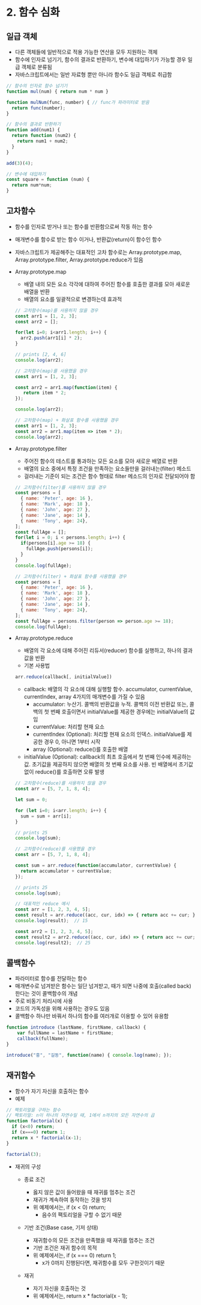 # 2. 함수 심화

## 일급 객체
- 다른 객체들에 일반적으로 적용 가능한 연산을 모두 지원하는 객체
- 함수에 인자로 넘기기, 함수의 결과로 반환하기, 변수에 대입하기가 가능할 경우 일급 객체로 분류됨
- 자바스크립트에서는 일반 자료형 뿐만 아니라 함수도 일급 객체로 취급함

```javascript
// 함수의 인자로 함수 넘기기
function mul(num) { return num * num }

function mulNum(func, number) { // func가 파라미터로 받음
  return func(number);
}

// 함수의 결과로 반환하기
function add(num1) {
  return function (num2) {
    return num1 + num2;
  }
}

add(3)(4);

// 변수에 대입하기
const square = function (num) {
  return num*num;
}
```

## 고차함수
- 함수를 인자로 받거나 또는 함수를 반환함으로써 작동 하는 함수
- 매개변수를 함수로 받는 함수 이거나, 반환값(return)이 함수인 함수
- 자바스크립트가 제공해주는 대표적인 고차 함수로는 Array.prototype.map, Array.prototype.filter, Array.prototype.reduce가 있음
- Array.prototype.map
   - 배열 내의 모든 요소 각각에 대하여 주어진 함수를 호출한 결과를 모아 새로운 배열을 반환
   - 배열의 요소를 일괄적으로 변경하는데 효과적
   ```javascript
   // 고차함수(map)를 사용하지 않을 경우
   const arr1 = [1, 2, 3];
   const arr2 = [];

   for(let i=0; i<arr1.length; i++) {
     arr2.push(arr1[i] * 2);
   }

   // prints [2, 4, 6]
   console.log(arr2);
   ```
   ```javascript
   // 고차함수(map)를 사용했을 경우
   const arr1 = [1, 2, 3];

   const arr2 = arr1.map(function(item) {
      return item * 2;
   });

   console.log(arr2);
   ```
   ```javascript
   // 고차함수(map) + 화살표 함수를 사용했을 경우
   const arr1 = [1, 2, 3];
   const arr2 = arr1.map(item => item * 2);
   console.log(arr2);
   ```

- Array.prototype.filter
   - 주어진 함수의 테스트를 통과하는 모든 요소를 모아 새로운 배열로 반환
   - 배열의 요소 중에서 특정 조건을 만족하는 요소들만을 걸러내는(filter) 메소드
   - 걸러내는 기준이 되는 조건은 함수 형태로 filter 메소드의 인자로 전달되어야 함
   ```javascript
   // 고차함수(filter)를 사용하지 않을 경우
   const persons = [
     { name: 'Peter', age: 16 },
     { name: 'Mark', age: 18 },
     { name: 'John', age: 27 },
     { name: 'Jane', age: 14 },
     { name: 'Tony', age: 24},
   ];
   const fullAge = [];
   for(let i = 0; i < persons.length; i++) {
     if(persons[i].age >= 18) {
       fullAge.push(persons[i]);
     }
   }
   console.log(fullAge);

   ```
   ```javascript
   // 고차함수(filter) + 화살표 함수를 사용했을 경우
   const persons = [
     { name: 'Peter', age: 16 },
     { name: 'Mark', age: 18 },
     { name: 'John', age: 27 },
     { name: 'Jane', age: 14 },
     { name: 'Tony', age: 24},
   ];
   const fullAge = persons.filter(person => person.age >= 18);
   console.log(fullAge);
   ```
   
- Array.prototype.reduce
   - 배열의 각 요소에 대해 주어진 리듀서(reducer) 함수를 실행하고, 하나의 결과값을 반환
   - 기본 사용법
   ```javascript
   arr.reduce(callback[, initialValue])
   ```
   - callback: 배열의 각 요소에 대해 실행할 함수. accumulator, currentValue, currentIndex, array 4가지의 매개변수를 가질 수 있음
      - accumulator: 누산기. 콜백의 반환값을 누적. 콜백의 이전 반환값 또는, 콜백의 첫 번째 호출이면서 initialValue를 제공한 경우에는 initialValue의 값임
      - currentValue: 처리할 현재 요소
      - currentIndex (Optional): 처리할 현재 요소의 인덱스. initialValue를 제공한 경우 0, 아니면 1부터 시작
      - array (Optional): reduce()를 호출한 배열
   - initialValue (Optional): callback의 최초 호출에서 첫 번째 인수에 제공하는 값. 초기값을 제공하지 않으면 배열의 첫 번째 요소를 사용. 빈 배열에서 초기값 없이 reduce()를 호출하면 오류 발생

   ```javascript
   // 고차함수(reduce)를 사용하지 않을 경우
   const arr = [5, 7, 1, 8, 4];

   let sum = 0;

   for (let i=0; i<arr.length; i++) {
     sum = sum + arr[i];
   }

   // prints 25
   console.log(sum);
   ```
   ```javascript
   // 고차함수(reduce)를 사용했을 경우
   const arr = [5, 7, 1, 8, 4];

   const sum = arr.reduce(function(accumulator, currentValue) {
     return accumulator + currentValue;
   });

   // prints 25
   console.log(sum);
   ```
   ```javascript
   // 대표적인 reduce 예시
   const arr = [1, 2, 3, 4, 5];
   const result = arr.reduce((acc, cur, idx) => { return acc += cur; }, 0);
   console.log(result);  // 15

   const arr2 = [1, 2, 3, 4, 5];
   const result2 = arr2.reduce((acc, cur, idx) => { return acc += cur; }, 10);
   console.log(result2);  // 25
   ```

## 콜백함수
- 파라미터로 함수를 전달하는 함수
- 매개변수로 넘겨받은 함수는 일단 넘겨받고, 때가 되면 나중에 호출(called back)한다는 것이 콜백함수의 개념
- 주로 비동기 처리시에 사용
- 코드의 가독성을 위해 사용하는 경우도 있음
- 콜백함수 하나만 바꿔서 하나의 함수를 여러개로 이용할 수 있어 유용함
```javascript
function introduce (lastName, firstName, callback) { 
    var fullName = lastName + firstName; 
    callback(fullName); 
} 

introduce("홍", "길동", function(name) { console.log(name); });
```

## 재귀함수
- 함수가 자기 자신을 호출하는 함수
- 예제
```javascript
// 팩토리얼을 구하는 함수
// 팩토리얼: n이 하나의 자연수일 때, 1에서 n까지의 모든 자연수의 곱
function factorial(x) {
  if (x<0) return;
  if (x===0) return 1;
  return x * factorial(x-1);
}

factorial(3);
```
- 재귀의 구성
   - 종료 조건
      - 옳지 않은 값이 들어왔을 때 재귀를 멈추는 조건
      - 재귀가 계속하여 동작하는 것을 방지
      - 위 예제에서는, if (x < 0) return; 
         - 음수의 팩토리얼을 구할 수 없기 때문

   - 기반 조건(Base case, 기저 상태)
      - 재귀함수의 모든 조건을 만족했을 때 재귀를 멈추는 조건
      - 기반 조건은 재귀 함수의 목적 
      - 위 예제에서는, if (x === 0) return 1;
         - x가 0까지 진행된다면, 재귀함수를 모두 구한것이기 때문
   
   - 재귀
      - 자기 자신을 호출하는 것
      - 위 예제에서는, return x * factorial(x - 1);
